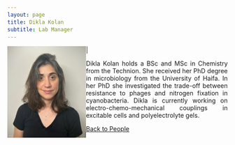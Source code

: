 ```yaml
---
layout: page
title: Dikla Kolan
subtitle: Lab Manager
---
```


<img align="left" src="/assets/img/DiklaKolan.jpg" width='180'> |

<div style="text-align: justify">

Dikla Kolan holds a BSc and MSc in Chemistry from the Technion. She received her PhD degree in microbiology from the University of Haifa. In her PhD she investigated the trade-off between resistance to phages and nitrogen fixation in cyanobacteria. Dikla is currently working on electro-chemo-mechanical couplings in excitable cells and polyelectrolyte gels.

</div>


[Back to People](/pages/people)

